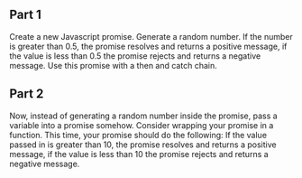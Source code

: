 ## Part 1
Create a new Javascript promise. Generate a random number. If the number is greater than 0.5, the promise resolves and returns a positive message, if the value is less than 0.5 the promise rejects and returns a negative message. Use this promise with a then and catch chain.

## Part 2
Now, instead of generating a random number inside the promise, pass a variable into a promise somehow. Consider wrapping your promise in a function. This time, your promise should do the following: If the value passed in is greater than 10, the promise resolves and returns a positive message, if the value is less than 10 the promise rejects and returns a negative message.
